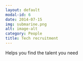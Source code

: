 ```yaml
---
layout: default
modal-id: 6
date: 2014-07-15
img: submarine.png
alt: image-alt
category: People
title: Tech recruitment
---
```

Helps you find the talent you need